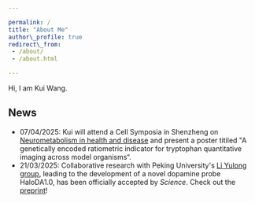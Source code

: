 ```yaml
---

permalink: /  
title: "About Me"  
author\_profile: true  
redirect\_from:
 - /about/  
 - /about.html

---
```


Hi, I am Kui Wang.

## News

*   07/04/2025: Kui will attend a Cell Symposia in Shenzheng on [Neurometabolism in health and disease](https://cell-symposia.com/neurometabolism-2025/index.html) and present a poster titiled "A genetically encoded ratiometric indicator for tryptophan quantitative imaging across model organisms“.
*   21/03/2025: Collaborative research with Peking University's [Li Yulong group](www.yulonglilab.org), leading to the development of a novel dopamine probe HaloDA1.0, has been officially accepted by _Science_. Check out the [preprint](https://www.biorxiv.org/content/10.1101/2024.12.22.629999v1.abstract)!